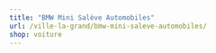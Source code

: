```yaml
---
title: "BMW Mini Salève Automobiles"
url: /ville-la-grand/bmw-mini-saleve-automobiles/
shop: voiture
---
```


